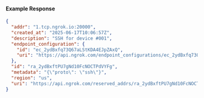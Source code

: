 <!-- Code generated for API Clients. DO NOT EDIT. -->

#### Example Response

```json
{
  "addr": "1.tcp.ngrok.io:20000",
  "created_at": "2025-06-17T10:06:57Z",
  "description": "SSH for device #001",
  "endpoint_configuration": {
    "id": "ec_2ydBxfq73Q67aLStKDA4EJpZAxQ",
    "uri": "https://api.ngrok.com/endpoint_configurations/ec_2ydBxfq73Q67aLStKDA4EJpZAxQ"
  },
  "id": "ra_2ydBxftPU7gNd10FcNOCTPdVYFg",
  "metadata": "{\"proto\": \"ssh\"}",
  "region": "us",
  "uri": "https://api.ngrok.com/reserved_addrs/ra_2ydBxftPU7gNd10FcNOCTPdVYFg"
}
```
